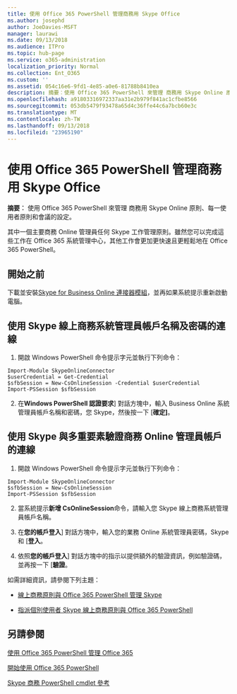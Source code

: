 ```yaml
---
title: 使用 Office 365 PowerShell 管理商務用 Skype Office
ms.author: josephd
author: JoeDavies-MSFT
manager: laurawi
ms.date: 09/13/2018
ms.audience: ITPro
ms.topic: hub-page
ms.service: o365-administration
localization_priority: Normal
ms.collection: Ent_O365
ms.custom: ''
ms.assetid: 054c16e6-9fd1-4e85-a0e6-81788b8410ea
description: 摘要︰使用 Office 365 PowerShell 來管理 商務用 Skype Online 原則、每一使用者原則和會議的設定。
ms.openlocfilehash: a91803316972337aa31e2b979f841ac1cfbe8566
ms.sourcegitcommit: 053db5479f93478a65d4c36ffe44c6a7bcb60e3c
ms.translationtype: MT
ms.contentlocale: zh-TW
ms.lasthandoff: 09/13/2018
ms.locfileid: "23965190"
---
```

# <a name="manage-skype-for-business-online-with-office-365-powershell"></a>使用 Office 365 PowerShell 管理商務用 Skype Office

 **摘要︰** 使用 Office 365 PowerShell 來管理 商務用 Skype Online 原則、每一使用者原則和會議的設定。
  
其中一個主要商務 Online 管理員任何 Skype 工作管理原則。雖然您可以完成這些工作在 Office 365 系統管理中心，其他工作會更加更快速且更輕鬆地在 Office 365 PowerShell。 

## <a name="before-you-start"></a>開始之前

下載並安裝[Skype for Business Online 連接器模組](https://www.microsoft.com/en-us/download/details.aspx?id=39366)，並再如果系統提示重新啟動電腦。


## <a name="connect-using-a-skype-for-business-online-administrator-account-name-and-password"></a>使用 Skype 線上商務系統管理員帳戶名稱及密碼的連線

1. 開啟 Windows PowerShell 命令提示字元並執行下列命令： 
    
  ```
  Import-Module SkypeOnlineConnector
  $userCredential = Get-Credential
  $sfbSession = New-CsOnlineSession -Credential $userCredential
  Import-PSSession $sfbSession
  ```

2. 在**Windows PowerShell 認證要求**] 對話方塊中，輸入 Business Online 系統管理員帳戶名稱和密碼，您 Skype，然後按一下 [**確定]**。


## <a name="connect-using-a-skype-for-business-online-administrator-account-with-multifactor-authentication"></a>使用 Skype 與多重要素驗證商務 Online 管理員帳戶的連線

1. 開啟 Windows PowerShell 命令提示字元並執行下列命令：

  ```
  Import-Module SkypeOnlineConnector
  $sfbSession = New-CsOnlineSession
  Import-PSSession $sfbSession
  ```

2. 當系統提示**新增 CsOnlineSession**命令，請輸入您 Skype 線上商務系統管理員帳戶名稱。

3. 在**您的帳戶登入**] 對話方塊中，輸入您的業務 Online 系統管理員密碼，Skype 和 [**登入**。

4. 依照**您的帳戶登入**] 對話方塊中的指示以提供額外的驗證資訊，例如驗證碼，並再按一下 [**驗證**。

如需詳細資訊，請參閱下列主題：
  
- [線上商務原則與 Office 365 PowerShell 管理 Skype](manage-skype-for-business-online-policies-with-office-365-powershell.md)
    
- [指派個別使用者 Skype 線上商務原則與 Office 365 PowerShell](assign-per-user-skype-for-business-online-policies-with-office-365-powershell.md)
    
## <a name="see-also"></a>另請參閱

[使用 Office 365 PowerShell 管理 Office 365](manage-office-365-with-office-365-powershell.md)
  
[開始使用 Office 365 PowerShell](getting-started-with-office-365-powershell.md)

[Skype 商務 PowerShell cmdlet 參考](https://docs.microsoft.com/powershell/module/skype/?view=skype-ps)

